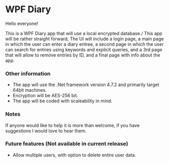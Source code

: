 # WPF Diary

Hello everyone!

This is a WPF Diary app that will use a local encrypted database./
This app will be rather straight forward, The UI will include a login page,
a main page in which the user can enter a diary entree, a second page in which the user can
search for entries using keywords and explicit queries, and a 3rd page that will allow to remove entries by ID, and a final page with info about the app.

### Other information

* The app will use the .Net framework version 4.7.2 and primarily target 64bit machines.
* Encryption will be AES-256 bit.
* The app will be coded with scaleability in mind.

### Notes

If anyone would like to help it is more than welcome, if you have suggestions I would love to hear them.

### Future features (Not available in current release)

* Allow multiple users, with option to delete entire user data.